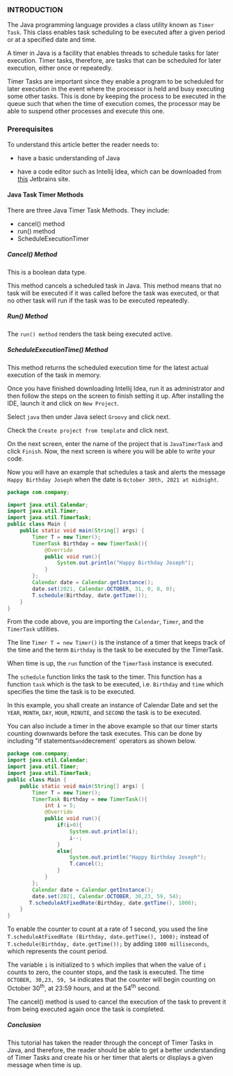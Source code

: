 ### INTRODUCTION

The Java programming language provides a class utility known as `Timer Task`. This class enables task scheduling to be executed after a given period or at a specified date and time.

A timer in Java is a facility that enables threads to schedule tasks for later execution. Timer tasks, therefore, are tasks that can be scheduled for later execution, either once or repeatedly.

Timer Tasks are important since they enable a program to be scheduled for later execution in the event where the processor is held and busy executing some other tasks. This is done by keeping the process to be executed in the queue such that when the time of execution comes, the processor may be able to suspend other processes and execute this one.

### Prerequisites

To understand this article better the reader needs to:

- have a basic understanding of Java

- have a code editor such as Intellij Idea, which can be downloaded from [this](https://www.jetbrains.com/idea/download/#section=windows) Jetbrains site.

#### Java Task Timer Methods

There are three Java Timer Task Methods. They include:

- cancel() method
- run() method
- ScheduleExecutionTimer

##### Cancel() Method

This is a boolean data type.

This method cancels a scheduled task in Java. This method means that no task will be executed if it was called before the task was executed, or that no other task will run if the task was to be executed repeatedly.

##### Run() Method

The `run() method` renders the task being executed active.

##### ScheduleExecutionTime() Method

This method returns the scheduled execution time for the latest actual execution of the task in memory.

Once you have finished downloading Intellij Idea, run it as administrator and then follow the steps on the screen to finish setting it up. After installing the IDE, launch it and click on `New Project`.

Select `java`  then under Java select `Groovy` and click next.

Check the `Create project from template` and click next.

On the next screen, enter the name of the project that is `JavaTimerTask` and click `Finish`. Now, the next screen is where you will be able to write your code.

Now you will have an example that schedules a task and alerts the message `Happy Birthday Joseph` when the date is `October 30th, 2021 at midnight`.

```JAVA
package com.company;

import java.util.Calendar;
import java.util.Timer;
import java.util.TimerTask;
public class Main {
    public static void main(String[] args) {
        Timer T = new Timer();
        TimerTask Birthday = new TimerTask(){
            @Override
            public void run(){
                System.out.println("Happy Birthday Joseph");
            }
        };
        Calendar date = Calendar.getInstance();
        date.set(2021, Calendar.OCTOBER, 31, 0, 0, 0);
        T.schedule(Birthday, date.getTime());
    }
}
```

From the code above, you are importing the `Calendar`, `Timer`, and the `TimerTask` utilities.

The line `Timer T = new Timer()` is the instance of a timer that keeps track of the time and the term `Birthday` is the task to be executed by the TimerTask.

When time is up, the `run` function of the `TimerTask` instance is executed.

The `schedule` function links the task to the timer. This function has a function `task` which is the task to be executed, i.e. `Birthday` and `time` which specifies the time the task is to be executed.

In this example, you shall create an instance of Calendar Date and set the `YEAR`, `MONTH`, `DAY`, `HOUR`, `MINUTE`, and `SECOND` the task is to be executed.

You can also include a timer in the above example so that our timer starts counting downwards before the task executes. This can be done by including "if statements` and `decrement` operators as shown below.

```JAVA
package com.company;
import java.util.Calendar;
import java.util.Timer;
import java.util.TimerTask;
public class Main {
    public static void main(String[] args) {
        Timer T = new Timer();
        TimerTask Birthday = new TimerTask(){
            int i = 5;
            @Override
            public void run(){
                if(i>0){
                    System.out.println(i);
                    i--;
                }
                else{
                    System.out.println("Happy Birthday Joseph");
                    T.cancel();
                }
            }
        };
        Calendar date = Calendar.getInstance();
        date.set(2021, Calendar.OCTOBER, 30,23, 59, 54);
       T.scheduleAtFixedRate(Birthday, date.getTime(), 1000);
    }
}
```

To enable the counter to count at a rate of 1 second, you used the line `T.scheduleAtFixedRate (Birthday, date.getTime(), 1000);` instead of `T.schedule(Birthday, date.getTime());` by adding `1000 milliseconds`, which represents the count period.

The variable `i` is initialized to `5` which implies that when the value of `i` counts to zero, the counter stops, and the task is executed. The time `OCTOBER, 30,23, 59, 54` indicates that the counter will begin counting on October 30<sup>th</sup>, at 23:59 hours, and at the 54<sup>th</sup> second.

The cancel() method is used to cancel the execution of the task to prevent it from being executed again once the task is completed.

##### Conclusion

This tutorial has taken the reader through the concept of Timer Tasks in Java, and therefore, the reader should be able to get a better understanding of Timer Tasks and create his or her timer that alerts or displays a given message when time is up.
